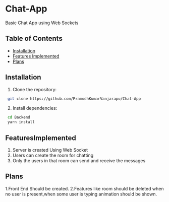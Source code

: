 # Chat-App
Basic Chat App using Web Sockets

## Table of Contents
- [Installation](#installation)
- [Features Implemented](#featuresimplemented)
- [Plans](#plans)

## Installation
1. Clone the repository:
```bash
 git clone https://github.com/PramodhKumarVanjarapu/Chat-App
```

2. Install dependencies:
```bash
 cd Backend
 yarn install
 ```

## FeaturesImplemented
1. Server is created Using Web Socket
2. Users can create the room for chatting
3. Only the users in that room can send and receive the messages

## Plans
1.Front End Should be created.
2.Features like room should be deleted when no user is present,when some user is typing animation should be shown. 

